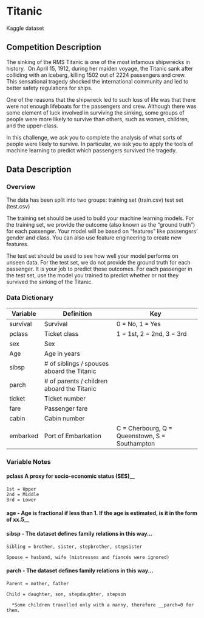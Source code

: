 


# Titanic
Kaggle dataset

## Competition Description

The sinking of the RMS Titanic is one of the most infamous shipwrecks in history.  On April 15, 1912, during her maiden voyage, the Titanic sank after colliding with an iceberg, killing 1502 out of 2224 passengers and crew. This sensational tragedy shocked the international community and led to better safety regulations for ships.

One of the reasons that the shipwreck led to such loss of life was that there were not enough lifeboats for the passengers and crew. Although there was some element of luck involved in surviving the sinking, some groups of people were more likely to survive than others, such as women, children, and the upper-class.

In this challenge, we ask you to complete the analysis of what sorts of people were likely to survive. In particular, we ask you to apply the tools of machine learning to predict which passengers survived the tragedy.

## Data Description

### Overview
The data has been split into two groups:
training set (train.csv)
test set (test.csv)

The training set should be used to build your machine learning models. For the training set, we provide the outcome (also known as the “ground truth”) for each passenger. Your model will be based on “features” like passengers’ gender and class. You can also use feature engineering to create new features.

The test set should be used to see how well your model performs on unseen data. For the test set, we do not provide the ground truth for each passenger. It is your job to predict these outcomes. For each passenger in the test set, use the model you trained to predict whether or not they survived the sinking of the Titanic.

### Data Dictionary

| __Variable__       |Definition                               |    __Key__                      |
| -------------- | --------------------------------------- | --------------------------- |
| survival       | Survival                                |  0 = No, 1 = Yes            |
| pclass         | Ticket class                            |  1 = 1st, 2 = 2nd, 3 = 3rd  |
| sex            | Sex                                     |                             |
| Age            | Age in years                            |                             |
| sibsp          | # of siblings / spouses aboard the Titanic |                             |
| parch          | # of parents / children aboard the Titanic |                             |
| ticket         | Ticket number                           |                             |
| fare           | Passenger fare                          |                             |
| cabin          | Cabin number                            |                             |
| embarked       | Port of Embarkation                     | C = Cherbourg, Q = Queenstown, S = Southampton |


### Variable Notes

#### pclass A proxy for socio-economic status (SES)__
    1st = Upper
    2nd = Middle
    3rd = Lower

#### age - Age is fractional if less than 1. If the age is estimated, is it in the form of xx.5__

#### sibsp - The dataset defines family relations in this way...

    Sibling = brother, sister, stepbrother, stepsister

    Spouse = husband, wife (mistresses and fiancés were ignored)

#### parch - The dataset defines family relations in this way...

    Parent = mother, father

    Child = daughter, son, stepdaughter, stepson
      
      *Some children travelled only with a nanny, therefore __parch=0 for them.
